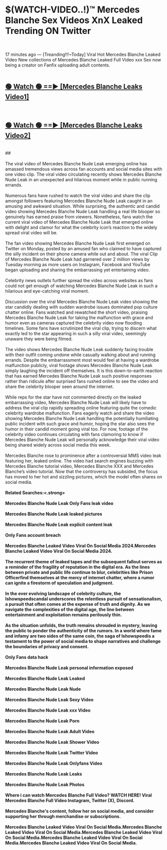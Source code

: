 # $(WATCH-VIDEO..!)™ Mercedes Blanche Sex Videos XnX Leaked Trending ON Twitter<br>
<br>

17 minutes ago — [Treanding!!!~Today] Viral Hot Mercedes Blanche Leaked Video New collections of Mercedes Blanche Leaked Full Video xxx Sex now being a creator on Fanfix uploading adult contents.
<br>
 <br>

##  <a href="https://best2vid.blogspot.com?title=Mercedes_Blanche">🟢 Watch 🟢 ==► [Mercedes Blanche Leaks Video1]</a><br>
  <br>

##  <a href="https://best2vid.blogspot.com?title=Mercedes_Blanche">🟢 Watch 🟢 ==► [Mercedes Blanche Leaks Video2]</a><br>
  <br>
  ##
  <br>
  <br>
The viral video of Mercedes Blanche Nude Leak emerging online has amassed tremendous views across fan accounts and social media sites with one video clip. The viral video circulating recently shows Mercedes Blanche Nude Leak in an unexpected and hilarious moment while in public running errands.
<br><br>
Numerous fans have rushed to watch the viral video and share the clip amongst followers featuring Mercedes Blanche Nude Leak caught in an amusing and awkward situation. While surprising, the authentic and candid video showing Mercedes Blanche Nude Leak handling a real life blooper so genuinely has earned praise from viewers. Nonetheless, fans watch the current viral video of Mercedes Blanche Nude Leak that emerged online with delight and clamor for what the celebrity icon’s reaction to the widely spread viral video will be.
<br><br>
The fan video showing Mercedes Blanche Nude Leak first emerged on Twitter on Monday, posted by an amused fan who claimed to have captured the silly incident on their phone camera while out and about. The viral Clip of Mercedes Blanche Nude Leak had garnered over 2 million views by Tuesday morning as more users on Instagram, Facebook and YouTube began uploading and sharing the embarrassing yet entertaining video.
<br><br>
Celebrity news outlets further spread the video across websites as fans could not get enough of watching Mercedes Blanche Nude Leak in such a hilarious and eye-catching viral moment.
<br><br>
Discussion over the viral Mercedes Blanche Nude Leak video showing the star candidly dealing with sudden wardrobe issues dominated pop culture chatter online. Fans watched and rewatched the short video, praising Mercedes Blanche Nude Leak for taking the malfunction with grace and humor even as cameras captured the celebrity video now flooding timelines. Some fans have scrutinized the viral clip, trying to discern what exactly led to the star appearing in such a silly viral video, seemingly unaware they were being filmed.
<br><br>
The video shows Mercedes Blanche Nude Leak suddenly facing trouble with their outfit coming undone while casually walking about and running errands. Despite the embarrassment most would feel at having a wardrobe malfunction publicly, viral footage shows Mercedes Blanche Nude Leak simply laughing the incident off themselves. It is this down-to-earth reaction that has earned Mercedes Blanche Nude Leak such positive responses rather than ridicule after surprised fans rushed online to see the video and share the celebrity blooper seen around the internet.
<br><br>
While reps for the star have not commented directly on the leaked embarrassing video, Mercedes Blanche Nude Leak will likely have to address the viral clip rapidly spreading online featuring quite the comedic celebrity wardrobe malfunction. Fans eagerly watch and share the video showing Mercedes Blanche Nude Leak handling the potentially humiliating public incident with such grace and humor, hoping the star also sees the humor in their candid moment going viral too. For now, footage of the celebrity video continues circulating with fans clamoring to know if Mercedes Blanche Nude Leak will personally acknowledge their viral video being shared widely across social media this week.
<br><br>
Mercedes Blanche rose to prominence after a controversial MMS video leak featuring her, leaked online. The video had search engines buzzing with Mercedes Blanche tutorial video, Mercedes Blanche XXX and Mercedes Blanche’s video tutorial. Now that the controversy has subsided, the focus has moved to her hot and sizzling pictures, which the model often shares on social media.
<br><br>
<strong>Related Searches:<.strong>
<br><br>
Mercedes Blanche Nude Leak Only Fans leak video
<br><br>
Mercedes Blanche Nude Leak leaked pictures
<br><br>
Mercedes Blanche Nude Leak explicit content leak
<br><br>
Only Fans account breach
<br><br>
Mercedes Blanche Leaked Video Viral On Social Media 2024.Mercedes Blanche Leaked Video Viral On Social Media 2024.
<br><br>
The recurrent theme of leaked tapes and the subsequent fallout serves as a reminder of the fragility of reputation in the digital era. As the lines between private and public life continue to blur, celebrities like Prison Officerfind themselves at the mercy of internet chatter, where a rumor can ignite a firestorm of speculation and judgment.
<br><br>
In the ever evolving landscape of celebrity culture, the Ishowspeedscandal underscores the relentless pursuit of sensationalism, a pursuit that often comes at the expense of truth and dignity. As we navigate the complexities of the digital age, the line between entertainment and exploitation remains perilously thin.
<br><br>
As the situation unfolds, the truth remains shrouded in mystery, leaving the public to ponder the authenticity of the rumors. In a world where fame and infamy are two sides of the same coin, the saga of Ishowspeedis a testament to the power of social media to shape narratives and challenge the boundaries of privacy and consent.
<br><br>
Only Fans data hack
<br><br>
Mercedes Blanche Nude Leak personal information exposed
<br><br>
Mercedes Blanche Nude Leak Leaked
<br><br>
Mercedes Blanche Nude Leak Nude
<br><br>
Mercedes Blanche Nude Leak Sexy Video
<br><br>
Mercedes Blanche Nude Leak xxx Video
<br><br>
Mercedes Blanche Nude Leak Porn
<br><br>
Mercedes Blanche Nude Leak Adult Video
<br><br>
Mercedes Blanche Nude Leak Shower Video
<br><br>
Mercedes Blanche Nude Leak Twitter Video
<br><br>
Mercedes Blanche Nude Leak Onlyfans Video
<br><br>
Mercedes Blanche Nude Leak Leaks
<br><br>
Mercedes Blanche Nude Leak Photos
<br><br>
Where i can watch Mercedes Blanche Full Video? WATCH HERE! Viral Mercedes Blanche Full Video Instagram, Twitter (X), Discord.
<br><br>
Mercedes Blanche's content, follow her on social media, and consider supporting her through merchandise or subscriptions.
<br><br>
Mercedes Blanche Leaked Video Viral On Social Media.Mercedes Blanche Leaked Video Viral On Social Media.Mercedes Blanche Leaked Video Viral On Social Media.Mercedes Blanche Leaked Video Viral On Social Media.Mercedes Blanche Leaked Video Viral On Social Media.